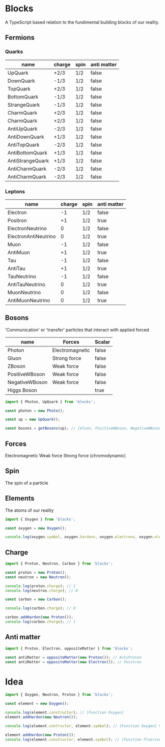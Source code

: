 # Blocks

A TypeScript based relation to the fundimental building blocks of our reality.


## Fermions

### Quarks

name | charge | spin | anti matter
--- | --- | --- | ---
UpQuark | +2/3 | 1/2 | false
DownQuark | -1/3 | 1/2 | false
TopQuark | +2/3 | 1/2 | false
BottomQuark | -1/3 | 1/2 | false
StrangeQuark | -1/3 | 1/2 | false
CharmQuark | +2/3 | 1/2 | false
CharmQuark | +2/3 | 1/2 | false
AntiUpQuark | -2/3 | 1/2 | false
AntiDownQuark | +1/3 | 1/2 | false
AntiTopQuark | -2/3 | 1/2 | false
AntiBottomQuark | +1/3 | 1/2 | false
AntiStrangeQuark | +1/3 | 1/2 | false
AntiCharmQuark | -2/3 | 1/2 | false
AntiCharmQuark | -2/3 | 1/2 | false

### Leptons

name | charge | spin | anti matter
--- | --- | --- | ---
Electron | -1 | 1/2 | false
Positron | +1 | 1/2 | true
ElectronNeutrino | 0 | 1/2 | false
ElectronAntiNeutrino | 0 | 1/2 | true
Muon | -1 | 1/2 | false
AntiMuon | +1 | 1/2 | true
Tau | -1 | 1/2 | false
AntiTau | +1 | 1/2 | true
TauNeutrino | -1 | 1/2 | false
AntiTauNeutrino | 0 | 1/2 | true
MuonNeutrino | 0 | 1/2 | false
AntiMuonNeutrino | 0 | 1/2 | true

## Bosons

'Communication' or 'transfer' particles that interact with applied forced

name | Forces | Scalar
--- | --- | ---
Photon | Electromagnetic | false
Gluon | Strong force | false
ZBoson | Weak force | false
PositiveWBoson | Weak force | false
NegativeWBoson | Weak force | false
Higgs Boson | | true

```ts
import { Photon, UpQuark } from 'blocks';

const photon = new Photo();

const up = new UpQuark();

const bosons = getBosons(up); // [Gluon, PositiveWBoson, NegativeWBoson, ZBoson]
```

## Forces 

Electromagnetic
Weak force
Strong force (chromodynamic)

## Spin

The spin of a particle

## Elements 

The atoms of our reality

```ts
import { Oxygen } from 'blocks';

const oxygen = new Oxygen();

console.log(oxygen.symbol, oxygen.hardons, oxygen.electrons, oxygen.electronShells, oxygen.meltingPoint, oxygen.boilingPoint)

```

## Charge 

```ts
import { Proton, Neutron, Carbon } from 'blocks';

const proton = new Proton();
const neutron = new Neutron();

console.log(proton.charge); // 1
console.log(neutron.charge); // 0

const carbon = new Carbon();

console.log(carbon.charge); // 0

carbon.addHardon(new Proton());
console.log(carbon.charge); // 1
```

## Anti matter

```ts
import { Proton, Electron, oppositeMatter } from 'blocks';

const antiMatter = oppositeMatter(new Proton()); // AntiProton
const antiMatter = oppositeMatter(new Electron()); // Positron
```

# Idea

```ts
import { Oxygen, Neutron, Proton } from 'blocks';

const element = new Oxygen();

console.log(element.constructor); // [Function Oxygen]
element.addHardon(new Neutron());

console.log(element.contructor, element.symbol); // [Function Oxygen] 9O

element.addHardon(new Proton());
console.log(element.constructor, element.symbol); // [Function Fluorine] F

```
